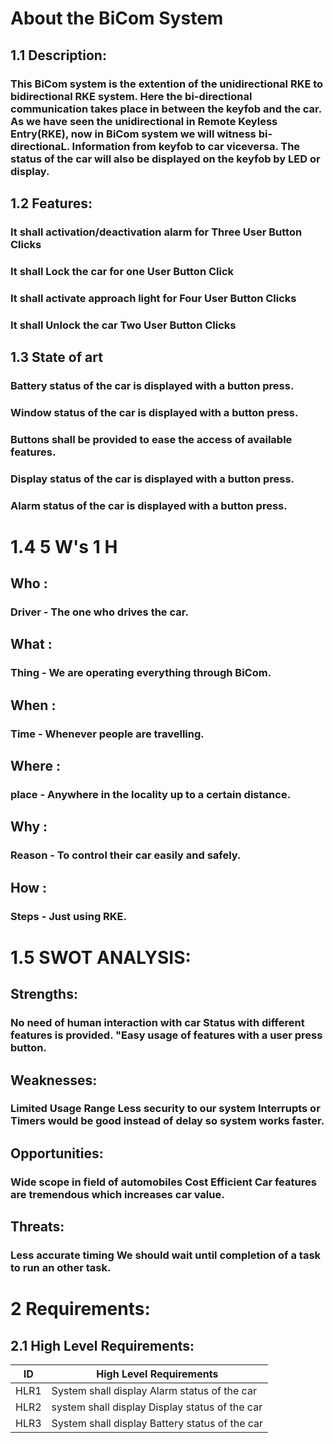 # About the BiCom System
## 1.1 Description:
### This BiCom system is the extention of the unidirectional RKE to bidirectional RKE system. Here the bi-directional communication takes place in between the keyfob and the car. As we have seen the unidirectional in Remote Keyless Entry(RKE), now in BiCom system we will witness bi-directionaL. Information from keyfob to car viceversa. The status of the car will also be displayed on the keyfob by LED or display.
## 1.2 Features:
### It shall activation/deactivation alarm for Three User Button Clicks
### It shall Lock the car for one User Button Click
### It shall activate approach light for Four User Button Clicks
### It shall Unlock the car Two User Button Clicks




## 1.3 State of art
### Battery status of the car is displayed with a button press.
### Window status of the car is displayed with a button press.
### Buttons shall be provided to ease the access of available features.
### Display status of the car is displayed with a button press.
### Alarm status of the car is displayed with a button press.

# 1.4 5 W's 1 H
## Who :
### Driver - The one who drives the car.
## What : 
### Thing - We are operating everything through BiCom.
## When :
### Time - Whenever people are travelling.
## Where :
### place - Anywhere in the locality up to a certain distance.
## Why : 
### Reason - To control their car easily and safely.
## How :
### Steps - Just using RKE.

# 1.5 SWOT ANALYSIS:

## Strengths:

### No need of human interaction with car Status with different features is provided. "Easy usage of features with a user press button.

## Weaknesses:

### Limited Usage Range Less security to our system Interrupts or Timers would be good instead of delay so system works faster.

## Opportunities:

### Wide scope in field of automobiles Cost Efficient Car features are tremendous which increases car value.

## Threats:

### Less accurate timing We should wait until completion of a task to run an other task.

# 2 Requirements:
## 2.1 High Level Requirements:

| ID |High Level Requirements|
|----|--------------------|
|HLR1|System shall display Alarm status of the car|  
|HLR2|system shall display Display status of the car|  
|HLR3|System shall display Battery status of the car|
